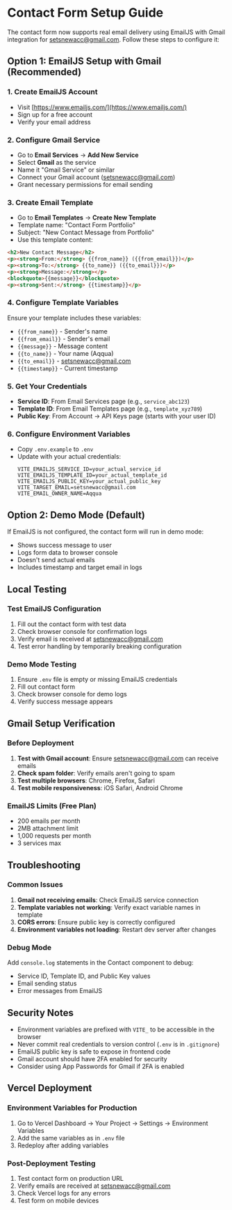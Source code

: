 # Contact Form Setup Guide

The contact form now supports real email delivery using EmailJS with Gmail integration for setsnewacc@gmail.com. Follow these steps to configure it:

## Option 1: EmailJS Setup with Gmail (Recommended)

### 1. Create EmailJS Account
- Visit [https://www.emailjs.com/](https://www.emailjs.com/)
- Sign up for a free account
- Verify your email address

### 2. Configure Gmail Service
- Go to **Email Services** → **Add New Service**
- Select **Gmail** as the service
- Name it "Gmail Service" or similar
- Connect your Gmail account (setsnewacc@gmail.com)
- Grant necessary permissions for email sending

### 3. Create Email Template
- Go to **Email Templates** → **Create New Template**
- Template name: "Contact Form Portfolio"
- Subject: "New Contact Message from Portfolio"
- Use this template content:

```html
<h2>New Contact Message</h2>
<p><strong>From:</strong> {{from_name}} ({{from_email}})</p>
<p><strong>To:</strong> {{to_name}} ({{to_email}})</p>
<p><strong>Message:</strong></p>
<blockquote>{{message}}</blockquote>
<p><strong>Sent:</strong> {{timestamp}}</p>
```

### 4. Configure Template Variables
Ensure your template includes these variables:
- `{{from_name}}` - Sender's name
- `{{from_email}}` - Sender's email
- `{{message}}` - Message content
- `{{to_name}}` - Your name (Aqqua)
- `{{to_email}}` - setsnewacc@gmail.com
- `{{timestamp}}` - Current timestamp

### 5. Get Your Credentials
- **Service ID**: From Email Services page (e.g., `service_abc123`)
- **Template ID**: From Email Templates page (e.g., `template_xyz789`)
- **Public Key**: From Account → API Keys page (starts with your user ID)

### 6. Configure Environment Variables
- Copy `.env.example` to `.env`
- Update with your actual credentials:
  ```
  VITE_EMAILJS_SERVICE_ID=your_actual_service_id
  VITE_EMAILJS_TEMPLATE_ID=your_actual_template_id
  VITE_EMAILJS_PUBLIC_KEY=your_actual_public_key
  VITE_TARGET_EMAIL=setsnewacc@gmail.com
  VITE_EMAIL_OWNER_NAME=Aqqua
  ```

## Option 2: Demo Mode (Default)

If EmailJS is not configured, the contact form will run in demo mode:
- Shows success message to user
- Logs form data to browser console
- Doesn't send actual emails
- Includes timestamp and target email in logs

## Local Testing

### Test EmailJS Configuration
1. Fill out the contact form with test data
2. Check browser console for confirmation logs
3. Verify email is received at setsnewacc@gmail.com
4. Test error handling by temporarily breaking configuration

### Demo Mode Testing
1. Ensure `.env` file is empty or missing EmailJS credentials
2. Fill out contact form
3. Check browser console for demo logs
4. Verify success message appears

## Gmail Setup Verification

### Before Deployment
1. **Test with Gmail account**: Ensure setsnewacc@gmail.com can receive emails
2. **Check spam folder**: Verify emails aren't going to spam
3. **Test multiple browsers**: Chrome, Firefox, Safari
4. **Test mobile responsiveness**: iOS Safari, Android Chrome

### EmailJS Limits (Free Plan)
- 200 emails per month
- 2MB attachment limit
- 1,000 requests per month
- 3 services max

## Troubleshooting

### Common Issues
1. **Gmail not receiving emails**: Check EmailJS service connection
2. **Template variables not working**: Verify exact variable names in template
3. **CORS errors**: Ensure public key is correctly configured
4. **Environment variables not loading**: Restart dev server after changes

### Debug Mode
Add `console.log` statements in the Contact component to debug:
- Service ID, Template ID, and Public Key values
- Email sending status
- Error messages from EmailJS

## Security Notes

- Environment variables are prefixed with `VITE_` to be accessible in the browser
- Never commit real credentials to version control (`.env` is in `.gitignore`)
- EmailJS public key is safe to expose in frontend code
- Gmail account should have 2FA enabled for security
- Consider using App Passwords for Gmail if 2FA is enabled

## Vercel Deployment

### Environment Variables for Production
1. Go to Vercel Dashboard → Your Project → Settings → Environment Variables
2. Add the same variables as in `.env` file
3. Redeploy after adding variables

### Post-Deployment Testing
1. Test contact form on production URL
2. Verify emails are received at setsnewacc@gmail.com
3. Check Vercel logs for any errors
4. Test form on mobile devices